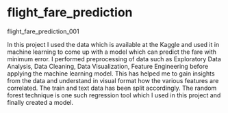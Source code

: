 # flight_fare_prediction
flight_fare_prediction_001

In this project I used the data which is available at the Kaggle and used it in machine learning to come up with a model which can predict the fare with minimum error. I performed preprocessing of data such as Exploratory Data Analysis, Data Cleaning, Data Visualization, Feature Engineering before applying the machine learning model. This has helped me to gain insights from the data and understand in visual format how the various features are correlated. The train and text data has been split accordingly. The random forest technique is one such regression tool which I used in this project and finally created a model. 
